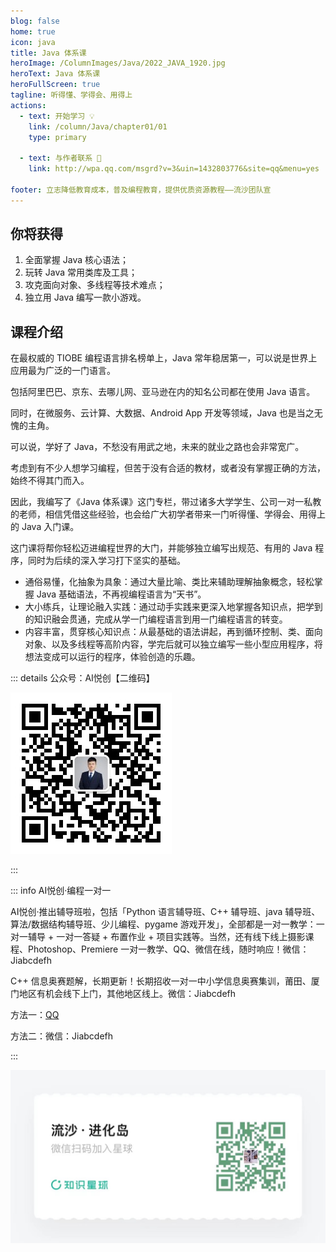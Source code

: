 ```yaml
---
blog: false
home: true
icon: java
title: Java 体系课
heroImage: /ColumnImages/Java/2022_JAVA_1920.jpg
heroText: Java 体系课
heroFullScreen: true
tagline: 听得懂、学得会、用得上
actions:
  - text: 开始学习 💡
    link: /column/Java/chapter01/01
    type: primary	

  - text: 与作者联系 👋
    link: http://wpa.qq.com/msgrd?v=3&uin=1432803776&site=qq&menu=yes

footer: 立志降低教育成本，普及编程教育，提供优质资源教程——流沙团队宣
---
```


## 你将获得

1.  全面掌握 Java 核心语法；
2.  玩转 Java 常用类库及工具；
3.  攻克面向对象、多线程等技术难点；
4.  独立用 Java 编写一款小游戏。

## 课程介绍

在最权威的 TIOBE 编程语言排名榜单上，Java 常年稳居第一，可以说是世界上应用最为广泛的一门语言。

包括阿里巴巴、京东、去哪儿网、亚马逊在内的知名公司都在使用 Java 语言。

同时，在微服务、云计算、大数据、Android App 开发等领域，Java 也是当之无愧的主角。

可以说，学好了 Java，不愁没有用武之地，未来的就业之路也会非常宽广。

考虑到有不少人想学习编程，但苦于没有合适的教材，或者没有掌握正确的方法，始终不得其门而入。

因此，我编写了《Java 体系课》这门专栏，带过诸多大学学生、公司一对一私教的老师，相信凭借这些经验，也会给广大初学者带来一门听得懂、学得会、用得上的 Java 入门课。

这门课将帮你轻松迈进编程世界的大门，并能够独立编写出规范、有用的 Java 程序，同时为后续的深入学习打下坚实的基础。

-   通俗易懂，化抽象为具象：通过大量比喻、类比来辅助理解抽象概念，轻松掌握 Java 基础语法，不再视编程语言为“天书”。
-   大小练兵，让理论融入实践：通过动手实践来更深入地掌握各知识点，把学到的知识融会贯通，完成从学一门编程语言到用一门编程语言的转变。
-   内容丰富，贯穿核心知识点：从最基础的语法讲起，再到循环控制、类、面向对象、以及多线程等高阶内容，学完后就可以独立编写一些小型应用程序，将想法变成可以运行的程序，体验创造的乐趣。

::: details 公众号：AI悦创【二维码】

![](/gzh.jpg)

:::

::: info AI悦创·编程一对一

AI悦创·推出辅导班啦，包括「Python 语言辅导班、C++ 辅导班、java 辅导班、算法/数据结构辅导班、少儿编程、pygame 游戏开发」，全部都是一对一教学：一对一辅导 + 一对一答疑 + 布置作业 + 项目实践等。当然，还有线下线上摄影课程、Photoshop、Premiere 一对一教学、QQ、微信在线，随时响应！微信：Jiabcdefh

C++ 信息奥赛题解，长期更新！长期招收一对一中小学信息奥赛集训，莆田、厦门地区有机会线下上门，其他地区线上。微信：Jiabcdefh

方法一：[QQ](http://wpa.qq.com/msgrd?v=3&uin=1432803776&site=qq&menu=yes)

方法二：微信：Jiabcdefh

:::

![](/zsxq.jpg)
